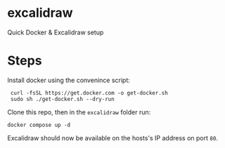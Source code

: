 # excalidraw
Quick Docker & Excalidraw setup

# Steps
Install docker using the convenince script:
```
 curl -fsSL https://get.docker.com -o get-docker.sh
 sudo sh ./get-docker.sh --dry-run
```

Clone this repo, then in the `excalidraw` folder run:
```
docker compose up -d
```

Excalidraw should now be available on the hosts's IP address on port `80`.
